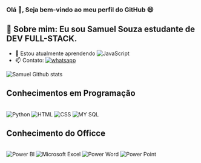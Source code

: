 ### Olá 👋, Seja bem-vindo ao meu perfil do GitHub 😄

## 🙍 Sobre mim: Eu sou Samuel Souza estudante de DEV FULL-STACK.

- 🚀 Estou atualmente aprendendo ![JavaScript](https://img.shields.io/badge/JavaScript-F7DF1E?style=for-the-badge&logo=javascript&logoColor=black)
- 📫 Contato: <a href="https://wa.me/557188589295"><img src="https://img.shields.io/badge/WhatsApp-25D366?style=for-the-badge&logo=whatsapp&logoColor=white" alt="whatsapp"></a>

![Samuel Github stats](https://github-readme-stats.vercel.app/api?username=samuelsouza1987&show_icons=true&theme=dracula)



## Conhecimentos em Programação

<div style="display: inline_block"></br>
<img aling="center" src="https://img.shields.io/badge/Python-14354C?style=for-the-badge&logo=python&logoColor=white" alt="Python"/>
<img aling="center" src="https://img.shields.io/badge/HTML5-E34F26?style=for-the-badge&logo=html5&logoColor=white" alt="HTML"/>
<img aling="center" src="https://img.shields.io/badge/CSS3-1572B6?style=for-the-badge&logo=css3&logoColor=white" alt="CSS"/>
<img aling="center" src="https://img.shields.io/badge/MySQL-005C84?style=for-the-badge&logo=mysql&logoColor=white" alt="MY SQL"/>
</div>

## Conhecimento do Officce
<div style="display: inline_block"></br>
    <img src="https://img.shields.io/badge/power_bi-F2C811?style=for-the-badge&logo=powerbi&logoColor=black" alt="Power BI">
    <img src="https://img.shields.io/badge/Microsoft_Excel-217346?style=for-the-badge&logo=microsoft-excel&logoColor=white" alt="Microsoft Excel">
    <img src="https://img.shields.io/badge/Microsoft_Word-2B579A?style=for-the-badge&logo=microsoft-word&logoColor=white" alt="Power Word">
    <img src="https://img.shields.io/badge/Microsoft_PowerPoint-B7472A?style=for-the-badge&logo=microsoft-powerpoint&logoColor=white" alt="Power Point">
</div>
